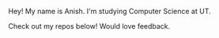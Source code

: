Hey! My name is Anish. I'm studying Computer Science at UT.

Check out my repos below! Would love feedback.
